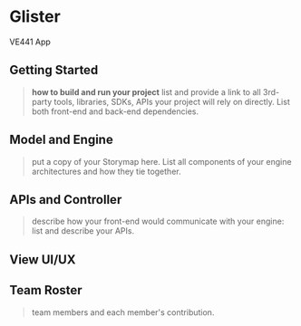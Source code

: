# Glister
VE441 App

## Getting Started
> **how to build and run your project**
> list and provide a link to all 3rd-party tools, libraries, SDKs, APIs your project will rely on directly. List both front-end and back-end dependencies.

## Model and Engine
> put a copy of your Storymap here.  List all components of your engine architectures and how they tie together.

## APIs and Controller
> describe how your front-end would communicate with your engine: list and describe your APIs.

## View UI/UX

## Team Roster
> team members and each member's contribution.
